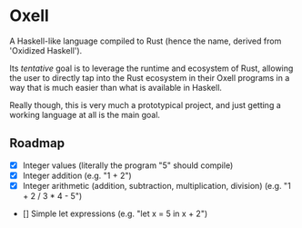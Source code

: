 # Oxell

A Haskell-like language compiled to Rust (hence the name, derived from 'Oxidized Haskell').

Its *tentative* goal is to leverage the runtime and ecosystem of Rust, 
allowing the user to directly tap into the Rust ecosystem in their Oxell 
programs in a way that is much easier than what is available in Haskell.

Really though, this is very much a prototypical project, and just getting a working 
language at all is the main goal.

## Roadmap

- [x] Integer values (literally the program "5" should compile)
- [x] Integer addition (e.g. "1 + 2")
- [x] Integer arithmetic (addition, subtraction, multiplication, division) (e.g. "1 + 2 / 3 * 4 - 5")
- [] Simple let expressions (e.g. "let x = 5 in x + 2")